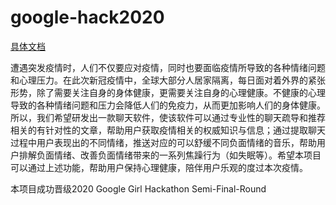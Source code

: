 # google-hack2020

[具体文档](https://docs.google.com/document/d/1bystQgS3i8cUQrFk13qv6wOfEWTalSdRiLy15OLNuNw/edit?usp=sharing)

遭遇突发疫情时，人们不仅要应对疫情，同时也要面临疫情所导致的各种情绪问题和心理压力。在此次新冠疫情中，全球大部分人居家隔离，每日面对着外界的紧张形势，除了需要关注自身的身体健康，更需要关注自身的心理健康。不健康的心理导致的各种情绪问题和压力会降低人们的免疫力，从而更加影响人们的身体健康。所以，我们希望研发出一款聊天软件，使该软件可以通过专业性的聊天疏导和推荐相关的有针对性的文章，帮助用户获取疫情相关的权威知识与信息；通过提取聊天过程中用户表现出的不同情绪，推送对应的可以舒缓不同负面情绪的音乐，帮助用户排解负面情绪、改善负面情绪带来的一系列焦躁行为（如失眠等）。希望本项目可以通过上述功能，帮助用户保持心理健康，陪伴用户乐观的度过本次疫情。 

本项目成功晋级2020 Google Girl Hackathon Semi-Final-Round
